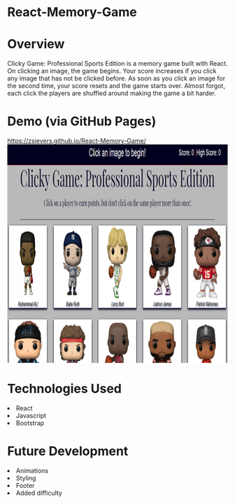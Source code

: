 # React-Memory-Game

<h1>Overview</h1>

Clicky Game: Professional Sports Edition is a memory game built with React. On clicking an image, the game begins. Your score increases if you click any image that has not be clicked before. As soon as you click an image for the second time, your score resets and the game starts over. Almost forgot, each click the players are shuffled around making the game a bit harder.
<br>

# Demo (via GitHub Pages)
https://zsievers.github.io/React-Memory-Game/
<br>
<img src = "./public/images/clicky-game-ss.PNG" width="900" height="500">

# Technologies Used
 
<li>React</>
<li>Javascript</li>
<li>Bootstrap</li>

# Future Development

<li>Animations</li>
<li>Styling</li>
<li>Footer</li>
<li>Added difficulty</li>

